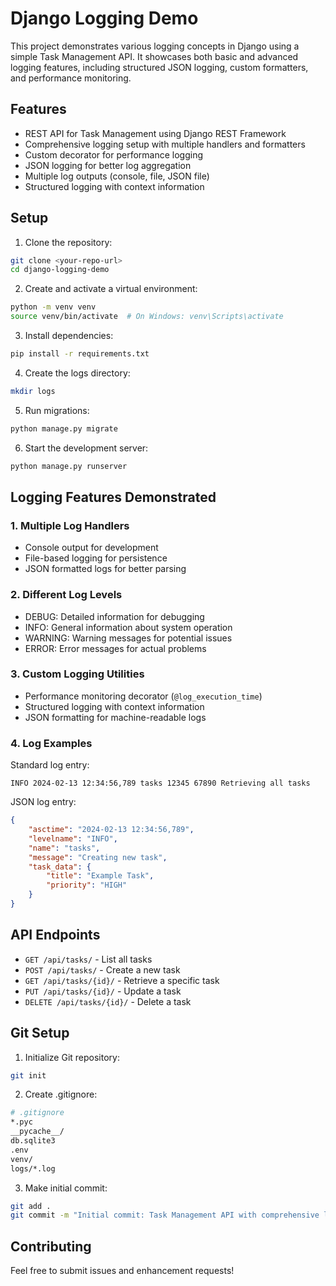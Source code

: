 # Django Logging Demo

This project demonstrates various logging concepts in Django using a simple Task Management API. It showcases both basic and advanced logging features, including structured JSON logging, custom formatters, and performance monitoring.

## Features

- REST API for Task Management using Django REST Framework
- Comprehensive logging setup with multiple handlers and formatters
- Custom decorator for performance logging
- JSON logging for better log aggregation
- Multiple log outputs (console, file, JSON file)
- Structured logging with context information

## Setup

1. Clone the repository:
```bash
git clone <your-repo-url>
cd django-logging-demo
```

2. Create and activate a virtual environment:
```bash
python -m venv venv
source venv/bin/activate  # On Windows: venv\Scripts\activate
```

3. Install dependencies:
```bash
pip install -r requirements.txt
```

4. Create the logs directory:
```bash
mkdir logs
```

5. Run migrations:
```bash
python manage.py migrate
```

6. Start the development server:
```bash
python manage.py runserver
```

## Logging Features Demonstrated

### 1. Multiple Log Handlers
- Console output for development
- File-based logging for persistence
- JSON formatted logs for better parsing

### 2. Different Log Levels
- DEBUG: Detailed information for debugging
- INFO: General information about system operation
- WARNING: Warning messages for potential issues
- ERROR: Error messages for actual problems

### 3. Custom Logging Utilities
- Performance monitoring decorator (`@log_execution_time`)
- Structured logging with context information
- JSON formatting for machine-readable logs

### 4. Log Examples

Standard log entry:
```
INFO 2024-02-13 12:34:56,789 tasks 12345 67890 Retrieving all tasks
```

JSON log entry:
```json
{
    "asctime": "2024-02-13 12:34:56,789",
    "levelname": "INFO",
    "name": "tasks",
    "message": "Creating new task",
    "task_data": {
        "title": "Example Task",
        "priority": "HIGH"
    }
}
```

## API Endpoints

- `GET /api/tasks/` - List all tasks
- `POST /api/tasks/` - Create a new task
- `GET /api/tasks/{id}/` - Retrieve a specific task
- `PUT /api/tasks/{id}/` - Update a task
- `DELETE /api/tasks/{id}/` - Delete a task

## Git Setup

1. Initialize Git repository:
```bash
git init
```

2. Create .gitignore:
```bash
# .gitignore
*.pyc
__pycache__/
db.sqlite3
.env
venv/
logs/*.log
```

3. Make initial commit:
```bash
git add .
git commit -m "Initial commit: Task Management API with comprehensive logging"
```

## Contributing

Feel free to submit issues and enhancement requests!
